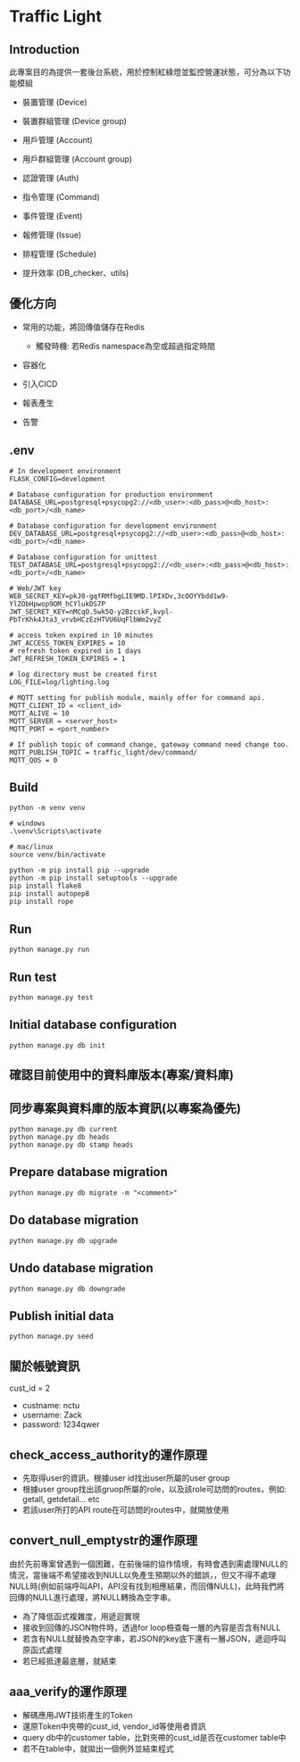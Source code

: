 # Traffic Light

## Introduction

此專案目的為提供一套後台系統，用於控制紅綠燈並監控營運狀態，可分為以下功能模組

* 裝置管理 (Device)

* 裝置群組管理 (Device group)

* 用戶管理 (Account)

* 用戶群組管理 (Account group)

* 認證管理 (Auth)

* 指令管理 (Command)

* 事件管理 (Event)

* 報修管理 (Issue)

* 排程管理 (Schedule)

* 提升效率 (DB_checker、utils)

## 優化方向

* 常用的功能，將回傳值儲存在Redis
    * 觸發時機: 若Redis namespace為空或超過指定時間

* 容器化

* 引入CICD

* 報表產生

* 告警
## .env

``` (python)
# In development environment
FLASK_CONFIG=development

# Database configuration for production environment
DATABASE_URL=postgresql+psycopg2://<db_user>:<db_pass>@<db_host>:<db_port>/<db_name>

# Database configuration for development environment
DEV_DATABASE_URL=postgresql+psycopg2://<db_user>:<db_pass>@<db_host>:<db_port>/<db_name>

# Database configuration for unittest
TEST_DATABASE_URL=postgresql+psycopg2://<db_user>:<db_pass>@<db_host>:<db_port>/<db_name>

# Web/JWT key
WEB_SECRET_KEY=pkJ0-gqfRMfbgLIE9MD.lPIXDv,3cOOYYbdd1w9-YlZObHpwop9OM_hCYlukDS7P
JWT_SECRET_KEY=nMCqO.5wk5Q-y2BzcskF,kvpl-PbTrKhk4Jta3_vrvbHCzEzHTVU6UqFlbWm2vyZ

# access token expired in 10 minutes
JWT_ACCESS_TOKEN_EXPIRES = 10
# refresh token expired in 1 days
JWT_REFRESH_TOKEN_EXPIRES = 1

# log directory must be created first
LOG_FILE=log/lighting.log

# MQTT setting for publish module, mainly offer for command api.
MQTT_CLIENT_ID = <client_id>
MQTT_ALIVE = 10
MQTT_SERVER = <server_host>
MQTT_PORT = <port_number>

# If publish topic of command change, gateway command need change too.
MQTT_PUBLISH_TOPIC = traffic_light/dev/command/
MQTT_QOS = 0
```

## Build

```shell=
python -m venv venv

# windows
.\venv\Scripts\activate

# mac/linux
source venv/bin/activate
```

```shell=
python -m pip install pip --upgrade
python -m pip install setuptools --upgrade
pip install flake8
pip install autopep8
pip install rope
```



## Run

``` (python)
python manage.py run
```

## Run test

``` (python)
python manage.py test
```

## Initial database configuration

``` (python)
python manage.py db init
```

## 確認目前使用中的資料庫版本(專案/資料庫)
## 同步專案與資料庫的版本資訊(以專案為優先)

``` (python)
python manage.py db current
python manage.py db heads
python manage.py db stamp heads
```

## Prepare database migration

``` (python)
python manage.py db migrate -m "<comment>"
```

## Do database migration

``` (python)
python manage.py db upgrade
```

## Undo database migration

 ```(python)
python manage.py db downgrade
```

## Publish initial data

```(python)
python manage.py seed
```

## 關於帳號資訊
cust_id = 2
* custname: nctu
* username: Zack
* password: 1234qwer

## check_access_authority的運作原理
* 先取得user的資訊，根據user id找出user所屬的user group
* 根據user group找出該gruop所屬的role，以及該role可訪問的routes，例如: getall, getdetail... etc
* 若該user所打的API route在可訪問的routes中，就開放使用

## convert_null_emptystr的運作原理
由於先前專案曾遇到一個困難，在前後端的協作情境，有時會遇到需處理NULL的情況，當後端不希望接收到NULL以免產生預期以外的錯誤，，但又不得不處理NULL時(例如前端呼叫API，API沒有找到相應結果，而回傳NULL)，此時我們將回傳的NULL進行處理，將NULL轉換為空字串。
* 為了降低函式複雜度，用遞迴實現
* 接收到回傳的JSON物件時，透過for loop檢查每一層的內容是否含有NULL
* 若含有NULL就替換為空字串，若JSON的key底下還有一層JSON，遞迴呼叫原函式處理
* 若已經抵達最底層，就結束

## aaa_verify的運作原理
* 解碼應用JWT技術產生的Token
* 還原Token中夾帶的cust_id, vendor_id等使用者資訊
* query db中的customer table，比對夾帶的cust_id是否在customer table中
* 若不在table中，就拋出一個例外並結束程式
